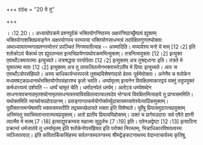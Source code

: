 +++
title = "20 ये तु"

+++
  
  
।।12.20।। अध्यायोपक्रमे प्रश्नपूर्वकं भक्तियोगनिष्ठस्य
अक्षरनिष्ठाच्छ्रैष्ठ्यं ह्युक्तम् भक्तियोगाशक्तिप्रसङ्गेन अक्षरयोगस्य
परम्परया भक्तियोगसाधनत्वं तदपेक्षितगुणाश्चोक्ताः
अथाध्यायारम्भगतप्रश्नस्योत्तरं प्रपञ्चितं निगमयतीत्याह --
अस्मादिति। मय्यावेश्य मनो ये माम् \[12।2\] इति श्लोकोऽयं चैकार्थ एव
ह्युपलभ्यत इत्यभिप्रायेणयथोपक्रममित्युक्तम्। तत्रनित्ययुक्ताः \[12।2\]
इत्युक्त एवार्थोऽत्रमत्परमाः इत्युच्यते। तत्रश्रद्धया परयोपेताः \[12।2\]
इत्युक्तम् अत्र तुश्रद्दधानाः इति। तत्रते मे युक्ततमा मताः \[12।2\]
इत्युक्तम् अत्र तु तत्फलितत्वेनभक्तास्तेऽतीव मे प्रियाः इत्युच्यते। अतः
स एवार्थोऽत्रोपसंह्रियते। अस्य चाधिकार्यन्तरपरत्वे तुशब्दविशेषणादयो
हेतवः पूर्वमेवोक्ताः। अनेनैव च श्लोकेन
मध्यमषट्कप्रधानार्थभक्तियोगोपसंहारश्च कृतो भवति। धर्म्यामृतम् इत्यनेन
विवक्षितमाकारद्वयं वक्तुं तदुपयुक्तं कर्मधारयत्वं दर्शयति -- धर्म्यं
चामृतं चेति। धर्मादनपेतं धर्म्यम्। अतोऽत्र धर्म्यशब्देन
साधनत्ववचनादमृतशब्देनामृतसाधनत्वस्याविवक्षितत्वात्फलवदेव भोग्यत्वं
विवक्षितमित्याहये तु प्राप्यसममिति। यथोक्तमिति व्याख्येयपदोपादानम्।
प्रसङ्गागतकर्मयोगोक्तेर्व्युदासायमय्यावेश्येत्यादिकमुक्तम्।
पूर्वोक्तानामन्येषामपि भक्तत्वमस्तीति तद्व्यवच्छेदायते भक्ता इति
विशेष्यते। पूर्वेषु प्रियत्वमुदारत्वप्रयुक्तम् अस्मिंस्तु
स्वाभिमतान्तरात्मत्वप्रयुक्तम्। अतो ह्यतीव प्रियत्वमिहोक्तम्। उक्तं च
प्रागेवउदाराः सर्व एवैते ज्ञानी त्वात्मैव मे मतम् \[7।18\]
इत्याद्युपक्रम्यस महात्मा सुदुर्लभः \[7।19\] इति। एतेनअद्वेष्टा
\[12।13\] इत्यादिना प्रक्रान्तं धर्मजातंये तु धर्म्यामृतम् इति
श्लोकेनोपसंह्रियत इति परोक्तं निरस्तम्; भिन्नाधिकारविषयत्वस्य
व्यञ्जितत्वात्। इति कवितार्किकसिंहस्य सर्वतन्त्रस्वतन्त्रस्य
श्रीमद्वेङ्कटनाथस्य वेदान्ताचार्यस्य कृतिषु,
